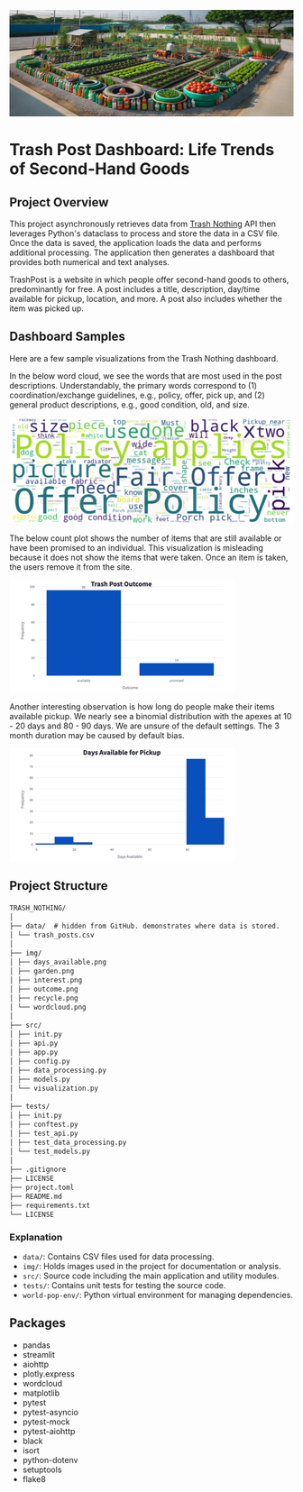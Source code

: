 ![Garden created from trash](img/garden.png)

# Trash Post Dashboard: Life Trends of Second-Hand Goods

## Project Overview
This project asynchronously retrieves data from [Trash Nothing](https://trashnothing.com/beta/browse?r=logo) API then leverages Python's dataclass
to process and store the data in a CSV file. Once the data is saved, the application loads the data and performs additional processing. The 
application then generates a dashboard that provides both numerical and text analyses.

TrashPost is a website in which people offer second-hand goods to others, predominantly for free. A post includes a title, description, day/time available for pickup, location, and more. A post also includes whether the item was picked up.

## Dashboard Samples

Here are a few sample visualizations from the Trash Nothing dashboard.

In the below word cloud, we see the words that are most used in the post descriptions. Understandably, the primary words correspond to (1) coordination/exchange guidelines, e.g., policy, offer, pick up, and (2) general product descriptions, e.g., good condition, old, and size.

<p align="center">
    <img src="img/wordcloud.png" alt="Posts Description Word Cloud">
</p>


The below count plot shows the number of items that are still available or have been promised to an individual. This visualization is misleading because it does not show the items that were taken. Once an item is taken, the users remove it from the site.

![Outcome Distribution](img/outcome.png)

Another interesting observation is how long do people make their items available pickup. We nearly see a binomial distribution with the apexes at 10 - 20 days and 80 - 90 days. We are unsure of the default settings. The 3 month duration may be caused by default bias.

![Days Available](img/days_available.png)


## Project Structure

```
TRASH_NOTHING/
│
├── data/  # hidden from GitHub. demonstrates where data is stored.
│ └── trash_posts.csv
│
├── img/
│ ├── days_available.png
│ ├── garden.png
│ ├── interest.png
│ ├── outcome.png
│ ├── recycle.png
│ └── wordcloud.png
│
├── src/
│ ├── init.py
│ ├── api.py
│ ├── app.py
│ ├── config.py
│ ├── data_processing.py
│ ├── models.py
│ └── visualization.py
│
├── tests/
│ ├── init.py
│ ├── conftest.py
│ ├── test_api.py
│ ├── test_data_processing.py
│ └── test_models.py
│
├── .gitignore
├── LICENSE
├── project.toml
├── README.md
├── requirements.txt
└── LICENSE

```
### Explanation

- `data/`: Contains CSV files used for data processing.
- `img/`: Holds images used in the project for documentation or analysis.
- `src/`: Source code including the main application and utility modules.
- `tests/`: Contains unit tests for testing the source code.
- `world-pop-env/`: Python virtual environment for managing dependencies.

## Packages
- pandas
- streamlit
- aiohttp
- plotly.express
- wordcloud
- matplotlib
- pytest
- pytest-asyncio
- pytest-mock
- pytest-aiohttp
- black
- isort
- python-dotenv
- setuptools
- flake8
